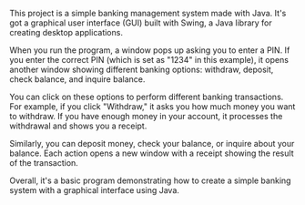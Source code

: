 This project is a simple banking management system made with Java. It's got a graphical user interface (GUI) built with Swing, a Java library for creating desktop applications.

When you run the program, a window pops up asking you to enter a PIN. If you enter the correct PIN (which is set as "1234" in this example), it opens another window showing different banking options: withdraw, deposit, check balance, and inquire balance.

You can click on these options to perform different banking transactions. For example, if you click "Withdraw," it asks you how much money you want to withdraw. If you have enough money in your account, it processes the withdrawal and shows you a receipt.

Similarly, you can deposit money, check your balance, or inquire about your balance. Each action opens a new window with a receipt showing the result of the transaction.

Overall, it's a basic program demonstrating how to create a simple banking system with a graphical interface using Java.
